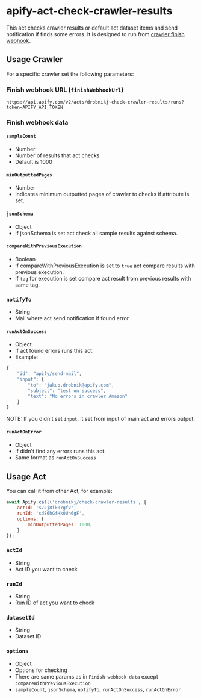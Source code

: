 # apify-act-check-crawler-results
This act checks crawler results or default act dataset items and send notification if finds some errors.
It is designed to run from [crawler finish webhook](https://www.apify.com/docs#crawler-finishWebhookUrl).

## Usage Crawler

For a specific crawler set the following parameters:

### Finish webhook URL (`finishWebhookUrl`)
```
https://api.apify.com/v2/acts/drobnikj~check-crawler-results/runs?token=APIFY_API_TOKEN
```

### Finish webhook data

#### `sampleCount`
- Number
- Number of results that act checks
- Default is 1000


#### `minOutputtedPages`
- Number
- Indicates minimum outputted pages of crawler to checks if attribute is set.


#### `jsonSchema`
- Object
- If jsonSchema is set act check all sample results against schema.


#### `compareWithPreviousExecution`
- Boolean
- If compareWithPreviousExecution is set to `true` act compare results with previous execution.
- If `tag` for execution is set compare act result from previous results with same tag.

### `notifyTo`
- String
- Mail where act send notification if found error

#### `runActOnSuccess`
- Object
- If act found errors runs this act.
- Example:
```javascript
{
    "id": "apify/send-mail",
    "input": {
        "to": "jakub.drobnik@apify.com",
        "subject": "test on success",
        "text": "No errors in crawler Amazon"
    }
}
```
NOTE: If you didn't set `input`, it set from input of main act and errors output.

#### `runActOnError`
- Object
- If didn't find any errors runs this act.
- Same format as `runActOnSuccess`

## Usage Act

You can call it from other Act, for example:
```javascript
await Apify.call('drobnikj/check-crawler-results', {
    actId: 's7Jj8ik07gfV',
    runId: 'sd86hGfHk0Uh6gF',
    options: {
        minOutputtedPages: 1000,
    }
});
```

### `actId`
- String
- Act ID you want to check

### `runId`
- String
- Run ID of act you want to check

### `datasetId`
- String
- Dataset ID

### `options`
- Object
- Options for checking
- There are same params as in `Finish webhook data` except `compareWithPreviousExecution`
- `sampleCount`, `jsonSchema`, `notifyTo`, `runActOnSuccess`, `runActOnError`

